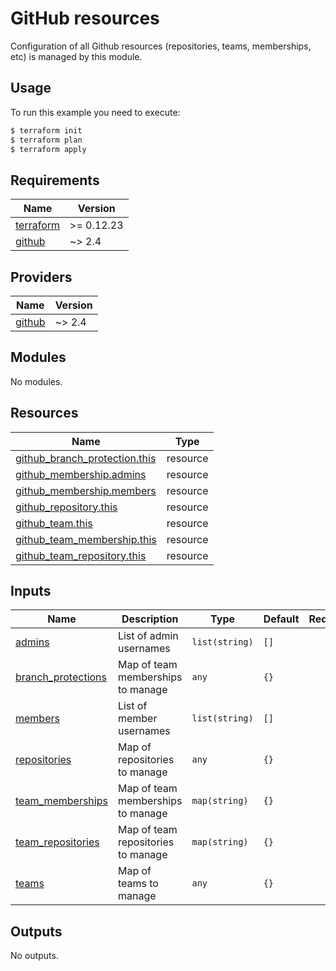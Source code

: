 # GitHub resources

Configuration of all Github resources (repositories, teams, memberships, etc) is managed by this module.

## Usage

To run this example you need to execute:

```bash
$ terraform init
$ terraform plan
$ terraform apply
```

<!-- BEGINNING OF PRE-COMMIT-TERRAFORM DOCS HOOK -->
## Requirements

| Name | Version |
|------|---------|
| <a name="requirement_terraform"></a> [terraform](#requirement\_terraform) | >= 0.12.23 |
| <a name="requirement_github"></a> [github](#requirement\_github) | ~> 2.4 |

## Providers

| Name | Version |
|------|---------|
| <a name="provider_github"></a> [github](#provider\_github) | ~> 2.4 |

## Modules

No modules.

## Resources

| Name | Type |
|------|------|
| [github_branch_protection.this](https://registry.terraform.io/providers/hashicorp/github/latest/docs/resources/branch_protection) | resource |
| [github_membership.admins](https://registry.terraform.io/providers/hashicorp/github/latest/docs/resources/membership) | resource |
| [github_membership.members](https://registry.terraform.io/providers/hashicorp/github/latest/docs/resources/membership) | resource |
| [github_repository.this](https://registry.terraform.io/providers/hashicorp/github/latest/docs/resources/repository) | resource |
| [github_team.this](https://registry.terraform.io/providers/hashicorp/github/latest/docs/resources/team) | resource |
| [github_team_membership.this](https://registry.terraform.io/providers/hashicorp/github/latest/docs/resources/team_membership) | resource |
| [github_team_repository.this](https://registry.terraform.io/providers/hashicorp/github/latest/docs/resources/team_repository) | resource |

## Inputs

| Name | Description | Type | Default | Required |
|------|-------------|------|---------|:--------:|
| <a name="input_admins"></a> [admins](#input\_admins) | List of admin usernames | `list(string)` | `[]` | no |
| <a name="input_branch_protections"></a> [branch\_protections](#input\_branch\_protections) | Map of team memberships to manage | `any` | `{}` | no |
| <a name="input_members"></a> [members](#input\_members) | List of member usernames | `list(string)` | `[]` | no |
| <a name="input_repositories"></a> [repositories](#input\_repositories) | Map of repositories to manage | `any` | `{}` | no |
| <a name="input_team_memberships"></a> [team\_memberships](#input\_team\_memberships) | Map of team memberships to manage | `map(string)` | `{}` | no |
| <a name="input_team_repositories"></a> [team\_repositories](#input\_team\_repositories) | Map of team repositories to manage | `map(string)` | `{}` | no |
| <a name="input_teams"></a> [teams](#input\_teams) | Map of teams to manage | `any` | `{}` | no |

## Outputs

No outputs.
<!-- END OF PRE-COMMIT-TERRAFORM DOCS HOOK -->

